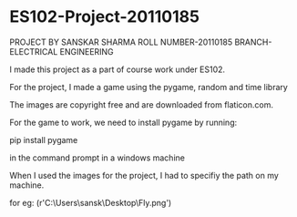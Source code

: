 # ES102-Project-20110185

PROJECT BY SANSKAR SHARMA
ROLL NUMBER-20110185
BRANCH-ELECTRICAL ENGINEERING


I made this project as a part of course work under ES102. 

For the project, I made a game using the pygame, random and time library

The images are copyright free and are downloaded from flaticon.com. 

For the game to work, we need to install pygame by running:

pip install pygame

in the command prompt in a windows machine

When I used the images for the project, I had to specifiy the path on my machine. 

for eg: (r'C:\Users\sansk\Desktop\Fly.png')
